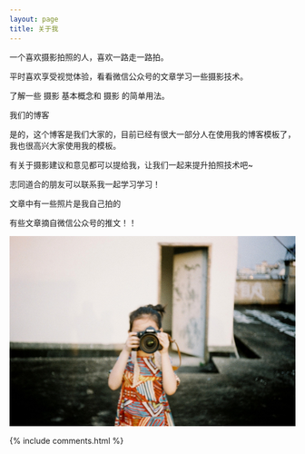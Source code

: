 ```yaml
---
layout: page
title: 关于我 
---
```


一个喜欢摄影拍照的人，喜欢一路走一路拍。
<p>
平时喜欢享受视觉体验，看看微信公众号的文章学习一些摄影技术。
<p>
了解一些 摄影 基本概念和 摄影 的简单用法。




<p>
我们的博客
<p>
是的，这个博客是我们大家的，目前已经有很大一部分人在使用我的博客模板了，我也很高兴大家使用我的模板。


<p> 
有关于摄影建议和意见都可以提给我，让我们一起来提升拍照技术吧~ 


<p>
志同道合的朋友可以联系我一起学习学习！
  
<p>
文章中有一些照片是我自己拍的
  
<p>
有些文章摘自微信公众号的推文！！
  

![](/images/照片.jpg)


{% include comments.html %}

